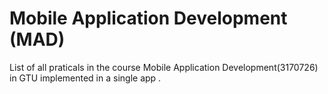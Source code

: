 # Mobile Application Development (MAD) 
 List of all praticals in the course Mobile Application Development(3170726) in GTU implemented in a single app .

